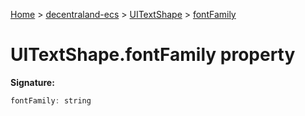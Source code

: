 [Home](./index) &gt; [decentraland-ecs](./decentraland-ecs.md) &gt; [UITextShape](./decentraland-ecs.uitextshape.md) &gt; [fontFamily](./decentraland-ecs.uitextshape.fontfamily.md)

# UITextShape.fontFamily property


**Signature:**
```javascript
fontFamily: string
```
